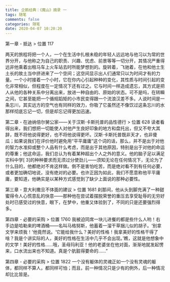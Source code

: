 ```yaml
---
title: 企鹅经典：《魔山》摘录 一
tags: 随笔
comments: false
categories: 随笔
date: 2020-04-07 10:20:20
---
```


第一章 - 抵达 > 位置 117
<!--more-->
两天的旅程将把一个人，一个在生活中扎根未稳的年轻人远远地与他习以为常的世界分开，与他称之为自己的职责、兴趣、忧虑、前景等等一切分开，其情况严重得远非他乘着出租马车上火车站去时所能梦想到的。旋转着，飞驰着，在他和他土生土长的故土当中挤进来了一个空间；这空间显示出人们通常只以为时间才有的力量。一个小时接着一个小时，它在你内心引起种种的变化，其性质与时间引起的变化非常相似，但程度在一定情况下还有过之。它与时间一样造成遗忘，其方式是把人从他的各种关系中分离出来，放进一种自由的、原始的状态。可不是吗，在转瞬之间，它甚至能把一个循规蹈矩的小市民变得跟一个流浪汉差不多。人说时间是一条忘川，其实远方的空气也有同样的效力，你吸了它虽然还不像饮过这条忘川的水那样彻底忘记一切，但是却忘记得更加迅速。

第二章 - 在迪纳倍尔舅公家——关于汉斯·卡斯托普的品性德行 > 位置 628
读者看得出来，我们想把一切能使人对他产生良好印象的地方和盘托出，但又不夸大其辞，既不将他说得更好，也不将他说得更坏。汉斯·卡斯托普既非天才，也非傻瓜；如果说我们在评价他时避免用“平平庸庸”这个词的话，那么，并不是出于对他的智力水准抑或整个人品有什么考虑，而是出于其他原因，特别是出于对他的命运的尊重；他这命运，我们总认为有着某种超出个人之外的意义。他的脑子足以满足实科中学[ 3]的种种要求而无须过分使劲儿——须知无论在任何情况下，无论为了什么目的，他都绝对不肯这样做。倒不是害怕吃苦，而是绝对看不到有任何必要，或者更加确切地说，没有绝对的必要。也许正因为如此，我们不愿意称他平平庸庸，要知道，他确实是以某种方式感觉到了缺少上面说的那种必要性。

第三章 - 意大利撒旦不体面的建议 > 位置 1681
刹那间，他从头到脚充满了一种甜蜜得令人心慌意乱的快意——那种他在尝试着摆脱荣誉的重压去享受耻辱的无穷好处时已感受过的快意，眼下，在梦中，他重又体验到了，不同的只是还要强烈得多。

第四章 - 必要的采购 > 位置 1760
我被迫同席一块儿进餐的都是些什么人哟！右手边是哈勒来的啤酒桶——名叫马格努斯，他蓄着一溜干草捆儿似的胡子。‘别拿文学来烦我！’他竟然说。‘它能给我什么？美好的性格！我拿美好的性格干得了啥？我是个讲实际的人，美好的性格在生活中几乎不会出现。’瞧，这就是他想象中的文学！美好的性格……哦，圣母玛利亚！他的老婆坐在他对面，渐渐地就发起愣来，口水流出来也不知道。真是个肮脏得要命的……”

第四章 - 必要的采购 > 位置 1822
一个没有躯体的灵魂正如一个没有灵魂的躯体，都同样不算人，都同样可怕；而且，前一种情况只是少有的例外，后一种情况却比比皆是。

